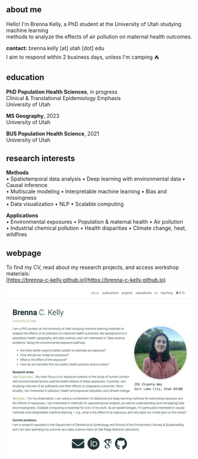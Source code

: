 <meta name="google-site-verification" content="fOPkOxSzJ9K-A5JHMaveFfPcXpXHDpIlEx-Zig9a0wM" />  

## about me
Hello! I'm Brenna Kelly, a PhD student at the University of Utah studying machine learning  
methods to analyze the effects of air pollution on maternal health outcomes.

**contact:** brenna.kelly [at] utah [dot] edu  
I aim to respond within 2 business days, unless I'm camping &#9978;

## education
**PhD Population Health Sciences**, in progress  
Clinical & Translational Epidemiology Emphasis  
University of Utah

**MS Geography**, 2023  
University of Utah  

**BUS Population Health Science**, 2021  
University of Utah  

## research interests  
**Methods**  
•	Spatiotemporal data analysis • Deep learning with environmental data • Causal inference  
•	Multiscale modeling • Interpretable machine learning • Bias and missingness  
•	Data visualization • NLP • Scalable computing  

**Applications**  
•	Environmental exposures • Population & maternal health • Air pollution  
•	Industrial chemical pollution • Health disparities • Climate change, heat, wildfires

## webpage
To find my CV, read about my research projects, and access workshop materials:  
[https://brenna-c-kelly.github.io](https://brenna-c-kelly.github.io)
<p align="left">
<img src="assets/img/webpage.png" width=600>
</p>
